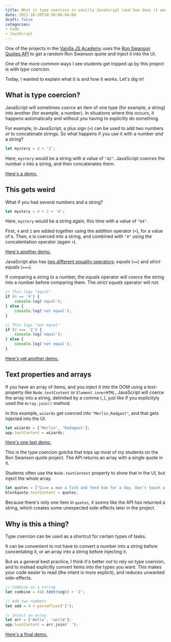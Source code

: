 ```yaml
---
title: What is type coercion in vanilla JavaScript (and how does it work)?
date: 2021-10-20T10:30:00-04:00
draft: false
categories:
- Code
- JavaScript
---
```


One of the projects in the [Vanilla JS Academy](https://vanillajsacademy.com) uses the [Ron Swanson Quotes API](https://github.com/jamesseanwright/ron-swanson-quotes) to get a random Ron Swanson quote and inject it into the UI.

One of the more common ways I see students get tripped up by this project is with _type coercion_.

Today, I wanted to explain what it is and how it works. Let's dig in!

## What is type coercion?

JavaScript will sometimes _coerce_ an item of one type (for example, a string) into another (for example, a number). In situations where this occurs, it happens automatically and without you having to explicitly do something.

For example, in JavaScript, a plus sign (`+`) can be used to add two numbers _or_ to concatenate strings. So what happens if you use it with a number _and_ a string?

```js
let mystery = 4 + '2';
```

Here, `mystery` would be a string with a value of `"42"`. JavaScript _coerces_ the number `4` into a string, and then concatenates them.

[Here's a demo.](https://codepen.io/cferdinandi/pen/LYjRZbR)

## This gets weird

What if you had several numbers and a string?

```js
let mystery = 4 + 2 + '4';
```

Here, `mystery` would be a string again, this time with a value of `"64"`.

First, `4` and `2` are added together using the addition operator (`+`), for a value of `6`. Then, `6` is coerced into a string, and combined with `"4"` using the concatentation operator (again `+`).

[Here's another demo.](https://codepen.io/cferdinandi/pen/oNezLwB)

JavaScript also has [two different equality operators](/how-to-check-if-two-items-are-equal-in-vanilla-js/): _equals_ (`==`) and _strict equals_ (`===`).

If comparing a string to a number, the _equals_ operator will _coerce_ the string into a number before comparing them. The _strict equals_ operator will not.

```js
// This logs "equal"
if (4 == '4') {
	console.log('equal');
} else {
	console.log('not equal');
}

// This logs "not equal"
if (2 === '2') {
	console.log('equal');
} else {
	console.log('not equal');
}
```

[Here's yet another demo.](https://codepen.io/cferdinandi/pen/MWvjeEN)

## Text properties and arrays

If you have an array of items, and you inject it into the DOM using a text-property like `Node.textContent` or `Element.innerHTML`, JavaScript will coerce the array into a string, delimited by a comma (`,`), just like if you explicityly used the `Array.join()` method.

In this example, `wizards` get coerced into `"Merlin,Radgast"`, and that gets injected into the UI.

```js
let wizards = ['Merlin', 'Radagast'];
app.textContent = wizards;
```

[Here's one last demo.](https://codepen.io/cferdinandi/pen/xxLEOjE)

This is the type coercion gotcha that trips up most of my students on the Ron Swanson quote project. The API returns an array with a single quote in it.

Students often use the `Node.textContent` property to show that in the UI, but inject the whole array.

```js
let quotes = ["Give a man a fish and feed him for a day. Don't teach a man to fish… and feed yourself. He's a grown man. And fishing's not that hard."];
blockquote.textContent = quotes;
```

Because there's only one item in `quotes`, it _seems_ like the API has returned a string, which creates some unexpected side-effects later in the project.

## Why is this a thing?

Type coercion can be used as a shortcut for certain types of tasks.

It can be convenient to not have to convert a number into a string before concentating it, or an array into a string before injecting it.

But as a general best practice, I think it's better _not_ to rely on type coercion, and to instead explicitly convert items into the types you want. This makes your code easier to read (the intent is more explicit), and reduces unwanted side-effects.

```js
// Combine as a string
let combine = (4).toString() + '2';

// Add two numbers
let add = 4 + parseFloat('2');

// Inject an array
let arr = ['Hello', 'world'];
app.textContent = arr.join(' ');
```

[Here's a final demo.](https://codepen.io/cferdinandi/pen/abymZMp?editors=1111)